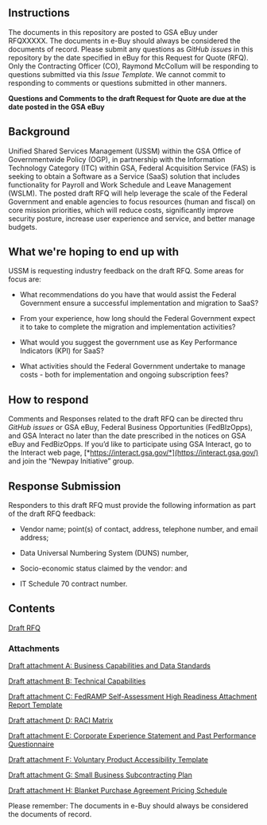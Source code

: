 
## Instructions

The documents in this repository are posted to GSA eBuy under RFQXXXXX.
The documents in e-Buy should always be considered the documents of
record. Please submit any questions as *GitHub issues* in this
repository by the date specified in eBuy for this Request for Quote
(RFQ). Only the Contracting Officer (CO), Raymond McCollum will be
responding to questions submitted via this *Issue Template*. We cannot
commit to responding to comments or questions submitted in other
manners.

**Questions and Comments to the draft Request for Quote are due at the
date posted in the GSA eBuy**

## Background

Unified Shared Services Management (USSM) within the GSA Office of
Governmentwide Policy (OGP), in partnership with the Information
Technology Category (ITC) within GSA, Federal Acquisition Service (FAS)
is seeking to obtain a Software as a Service (SaaS) solution that
includes functionality for Payroll and Work Schedule and Leave
Management (WSLM). The posted draft RFQ will help leverage the scale of
the Federal Government and enable agencies to focus resources (human and
fiscal) on core mission priorities, which will reduce costs,
significantly improve security posture, increase user experience and
service, and better manage budgets.

## What we're hoping to end up with

USSM is requesting industry feedback on the draft RFQ. Some areas for
focus are:

-   What recommendations do you have that would assist the Federal
    Government ensure a successful implementation and migration to SaaS?

-   From your experience, how long should the Federal Government expect
    it to take to complete the migration and implementation activities?

-   What would you suggest the government use as Key Performance
    Indicators (KPI) for SaaS?

-   What activities should the Federal Government undertake to manage
    costs - both for implementation and ongoing subscription fees?

## How to respond

Comments and Responses related to the draft RFQ can be directed thru
*GitHub issues* or GSA eBuy, Federal Business Opportunities
(FedBIzOpps), and GSA Interact no later than the date prescribed in the
notices on GSA eBuy and FedBizOpps. If you’d like to participate using
GSA Interact, go to the Interact web page,
[*https://interact.gsa.gov/*](https://interact.gsa.gov/) and join the
“Newpay Initiative” group.

## Response Submission

Responders to this draft RFQ must provide the following information as
part of the draft RFQ feedback:

-   Vendor name; point(s) of contact, address, telephone number, and
    email address;

-   Data Universal Numbering System (DUNS) number,

-   Socio-economic status claimed by the vendor: and

-   IT Schedule 70 contract number.

## Contents

[Draft RFQ](https://github.com/18F/GSA-SaaS-Payroll-RFQ-BPA/blob/master/Solicitation%20Documents/DRAFT-RFQ.md)

### Attachments
[Draft attachment A: Business Capabilities and Data Standards](https://github.com/18F/GSA-SaaS-Payroll-RFQ-BPA/blob/master/Solicitation%20Documents/Draft%20Attachment%20A%20-%20Business%20Capabilities%20and%20Data%20Standards.xlsx?raw=true)

[Draft attachment B: Technical Capabilities](https://github.com/18F/GSA-SaaS-Payroll-RFQ-BPA/blob/master/Solicitation%20Documents/Draft%20Attachment%20B%20-%20Technical%20Capabilities.xlsx?raw=true)

[Draft attachment C: FedRAMP Self-Assessment High Readiness Attachment Report Template](https://github.com/18F/GSA-SaaS-Payroll-RFQ-BPA/blob/master/Solicitation%20Documents/Draft%20Attachment%20C%20-%20FedRAMP-Self-Assessment-High-RAR-Template-v1.0-2.docx?raw=true)

[Draft attachment D: RACI Matrix](https://github.com/18F/GSA-SaaS-Payroll-RFQ-BPA/blob/master/Solicitation%20Documents/Draft%20Attachment%20D%20-%20RACI%20Chart.xlsx?raw=true)

[Draft attachment E: Corporate Experience Statement and Past Performance Questionnaire](https://github.com/18F/GSA-SaaS-Payroll-RFQ-BPA/blob/master/Solicitation%20Documents/Draft%20Attachment%20E%20-%20Corporate%20Experience%20Statement%20and%20Past%20Performance%20Questionnaire.docx?raw=true)

[Draft attachment F: Voluntary Product Accessibility Template](https://github.com/18F/GSA-SaaS-Payroll-RFQ-BPA/blob/master/Solicitation%20Documents/Draft%20Attachment%20F%20-%20VPAT%20Assessment.doc?raw=true)

[Draft attachment G: Small Business Subcontracting Plan](https://github.com/18F/GSA-SaaS-Payroll-RFQ-BPA/blob/master/Solicitation%20Documents/Draft%20Attachment%20G%20-%20Small%20Business%20Subcontracting%20Plan.docx?raw=true)

[Draft attachment H: Blanket Purchase Agreement Pricing Schedule](https://github.com/18F/GSA-SaaS-Payroll-RFQ-BPA/blob/master/Solicitation%20Documents/Draft%20Attachment%20H%20-%20BPA%20Pricing%20Schedule.xlsx?raw=true)

Please remember: The documents in e-Buy should always be considered the
documents of record.
